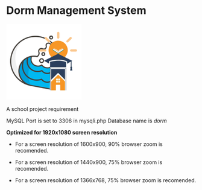 # Dorm Management System
<img src="logo.png" width=200px>

A school project requirement

MySQL Port is set to 3306 in mysqli.php
Database name is <i>dorm</i>

<b>Optimized for 1920x1080 screen resolution</b><br>

* For a screen resolution of 1600x900, 90% browser zoom is recomended.

* For a screen resolution of 1440x900, 75% browser zoom is recomended.

* For a screen resolution of 1366x768, 75% browser zoom is recomended.
